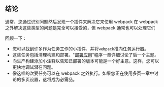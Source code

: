 ## 结论

通常，您通过识别问题然后发现一个插件来解决它来使用 webpack
在 webpack 之外解决这些类型的问题是完全可以接受的，但 webpack 通常也可以处理它们

回顾一下：

- 您可以找到许多作为任务工作的小插件，并将`webpack`推向任务运行器。
- 这些任务包括清理构建和部署。"[部署应用](https://survivejs.com/webpack/techniques/deploying/)"程序一章详细讨论了后一个主题。
- 向生产构建添加小注释以告知已部署的版本可能是一个好主意。这样，您可以更快地调试潜在问题。
- 像这样的次要任务可以在 webpack 之外执行。如果您正在使用多页一章中讨论的多页设置，这将成为必需品。


